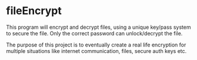 # fileEncrypt
This program will encrypt and decrypt files, using a unique key/pass system to secure the file. Only the correct password can unlock/decrypt the file.

The purpose of this project is to eventually create a real life encryption for multiple situations like internet communication, files, secure auth keys etc.
